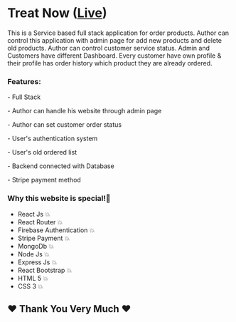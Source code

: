 <h1>Treat Now (<a href="" target="_blank" >Live</a>)</h1>
<p>This is a Service based full stack application for order products. Author can control this application with admin page for add new products and delete old products. Author can control customer service status. Admin and Customers have different Dashboard. Every customer have own profile & their profile has order history which product they are already ordered.</p>

<h3>Features:</h3>
<p>     - Full Stack</p>
<p>     - Author can handle his website through admin page</p>
<p>     - Author can set customer order status</p>
<p>     - User's authentication system</p>
<p>     - User's old ordered list</p>
<p>     - Backend connected with Database</p>
<p>     - Stripe payment method</p>

<h3>Why this website is <span>special!</span>💯</h3>
<ul>
    <li>React Js 💥</li>
    <li>React Router 💥</li>
    <li>Firebase Authentication 💥</li>
    <li>Stripe Payment 💥</li>
    <li>MongoDb 💥</li>
    <li>Node Js 💥</li>
    <li>Express Js 💥</li>
    <li>React Bootstrap 💥</li>
    <li>HTML 5 💥</li>
    <li>CSS 3 💥</li>
</ul>

<h2>❤️ Thank You Very Much ❤️</h2>